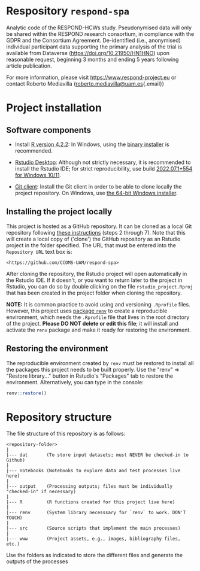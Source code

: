 # Respository `respond-spa`

Analytic code of the RESPOND-HCWs study. Pseudonymised data will only be shared
within the RESPOND research consortium, in compliance with the GDPR and the
Consortium Agreement. De-identified (i.e., anonymised) individual participant
data supporting the primary analysis of the trial is available from Dataverse
(<https://doi.org/10.21950/HN1HNO>) upon reasonable request, beginning 3 months
and ending 5 years following article publication.

For more information, please visit <https://www.respond-project.eu> or contact
Roberto Mediavilla
([roberto.mediavilla\@uam.es](mailto:roberto.mediavilla@uam.es){.email})

# Project installation

## Software components

-   Install [R version
    4.2.2](https://cran.rstudio.com/bin/windows/base/old/4.2.2/): In Windows,
    using the [binary
    installer](https://cran.rstudio.com/bin/windows/base/R-4.2.2-win.exe) is
    recommended.

<!-- -->

-   [Rstudio
    Desktop](https://www.rstudio.com/products/rstudio/download/#download):
    Although not strictly necessary, it is recommended to install the Rstudio
    IDE; for strict reproducibility, use build [2022.07.1+554 for Windows
    10/11](https://download1.rstudio.org/desktop/windows/RStudio-2022.07.2-576.exe).

<!-- -->

-   [Git client](https://git-scm.com/download): Install the Git client in order
    to be able to clone locally the project repository. On Windows, use [the
    64-bit Windows
    installer](https://github.com/git-for-windows/git/releases/download/v2.38.1.windows.1/Git-2.38.1-64-bit.exe).

## Installing the project locally

This project is hosted as a GitHub repository. It can be cloned as a local Git
repository following [these
instructions](https://book.cds101.com/using-rstudio-server-to-clone-a-github-repo-as-a-new-project.html#step---2)
(steps 2 through 7). Note that this will create a local copy of ('clone') the
GitHub repository as an Rstudio project in the folder specified. The URL that
must be entered into the `Repository URL` text box is:

    <https://github.com/CCOMS-UAM/respond-spa>

After cloning the repository, the Rstudio project will open automatically in the
Rstudio IDE. If it doesn't, or you want to return later to the project in
Rstudio, you can do so by double clicking on the file `rstudio_project.Rproj`
that has been created in the project folder when cloning the repository.

**NOTE:** It is common practice to avoid using and versioning `.Rprofile` files.
However, this project uses [package
`renv`](https://cran.r-project.org/package=renv) to create a reproducible
environment, which needs the `.Rprofile` file that lives in the root directory
of the project. **Please DO NOT delete or edit this file**; it will install and
activate the `renv` package and make it ready for restoring the environment.

## Restoring the environment

The reproducible environment created by `renv` must be restored to install all
the packages this project needs to be built properly. Use the "renv" =\>
"Restore library..." button in Rstudio's "Packages" tab to restore the
environment. Alternatively, you can type in the console:

``` r
renv::restore()
```

# Repository structure

The file structure of this repository is as follows:

    <repository-folder>
    |
    |--- dat       (To store input datasets; must NEVER be checked-in to Github)
    |
    |--- notebooks (Notebooks to explore data and test processes live here)
    |
    |--- output    (Processing outputs; files must be individually "checked-in" if necessary)
    |
    |--- R         (R functions created for this project live here)
    |
    |--- renv      (System library necesssary for `renv` to work. DON'T TOUCH)
    |
    |--- src       (Source scripts that implement the main processes)
    |
    |--- www       (Project assets, e.g., images, bibliography files, etc.)

Use the folders as indicated to store the different files and generate the
outputs of the processes
